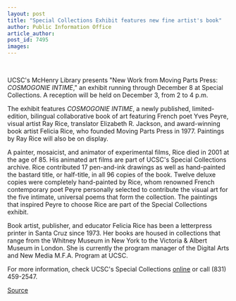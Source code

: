 ```yaml
---
layout: post
title: "Special Collections Exhibit features new fine artist's book"
author: Public Information Office
article_author: 
post_id: 7495
images:
---
```


<a name="content" id="content"></a><br>
<p>
  UCSC's McHenry Library presents "New Work from Moving Parts Press: <i>COSMOGONIE INTIME</i>," an exhibit running through December 8 at Special Collections. A reception will be held on December 3, from 2 to 4 p.m.
</p>
<p>
  The exhibit features <i>COSMOGONIE INTIME</i>, a newly published, limited-edition, bilingual collaborative book of art featuring French poet Yves Peyre, visual artist Ray Rice, translator Elizabeth R. Jackson, and award-winning book artist Felicia Rice, who founded Moving Parts Press in 1977. Paintings by Ray Rice will also be on display.
</p>
<p>
  A painter, mosaicist, and animator of experimental films, Rice died in 2001 at the age of 85. His animated art films are part of UCSC's Special Collections archive. Rice contributed 17 pen-and-ink drawings as well as hand-painted the bastard title, or half-title, in all 96 copies of the book. Twelve deluxe copies were completely hand-painted by Rice, whom renowned French contemporary poet Peyre personally selected to contribute the visual art for the five intimate, universal poems that form the collection. The paintings that inspired Peyre to choose Rice are part of the Special Collections exhibit.
</p>
<p>
  Book artist, publisher, and educator Felicia Rice has been a letterpress printer in Santa Cruz since 1973. Her books are housed in collections that range from the Whitney Museum in New York to the Victoria &amp; Albert Museum in London. She is currently the program manager of the Digital Arts and New Media M.F.A. Program at UCSC.
</p>
<p>
  For more information, check UCSC's Special Collections <a href="http://library.ucsc.edu/speccoll/">online</a> or call (831) 459-2547.
</p>
<p><a href="http://www1.ucsc.edu/currents/05-06/10-10/brief-exhibit.asp" title="Permalink to brief-exhibit">Source</a></p>
